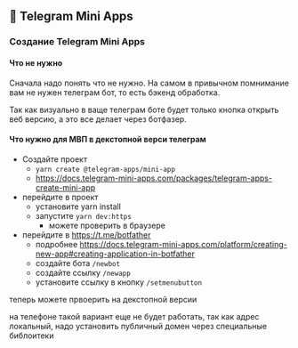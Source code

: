 ## 🛫 Telegram Mini Apps

### Создание Telegram Mini Apps

#### Что не нужно

Сначала надо понять что не нужно. На самом в привычном помнимание вам не нужен телеграм бот, то есть бэкенд обработка.

Так как визуально в ваще телеграм боте будет только кнопка открыть веб версию, а это все делает через ботфазер.

#### Что нужно для МВП в декстопной верси телеграм

* Создайте проект
  * `yarn create @telegram-apps/mini-app`
  * https://docs.telegram-mini-apps.com/packages/telegram-apps-create-mini-app
* перейдите в проект
  * установите yarn install
  * запустите `yarn dev:https`
    * можете проверить в браузере
* перейдите в https://t.me/botfather
  * подробнее https://docs.telegram-mini-apps.com/platform/creating-new-app#creating-application-in-botfather
  * создайте бота `/newbot`
  * создайте ссылку `/newapp`
  * установите ссылку в кнопку `/setmenubutton`

теперь можете првоерить на декстопной версии

на телефоне такой вариант еще не будет работать, так как адрес локальный, надо установить публичный домен через специальные библоитеки

#### 